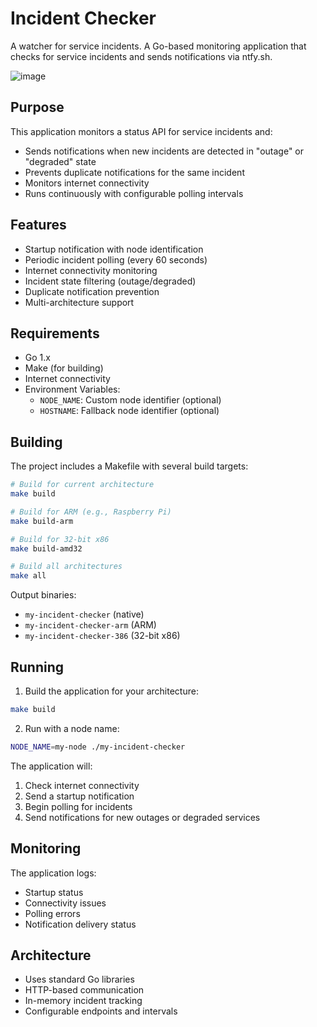# Incident Checker

A watcher for service incidents.
A Go-based monitoring application that checks for service incidents and sends notifications via ntfy.sh.

![image](image.png)

## Purpose

This application monitors a status API for service incidents and:
- Sends notifications when new incidents are detected in "outage" or "degraded" state
- Prevents duplicate notifications for the same incident
- Monitors internet connectivity
- Runs continuously with configurable polling intervals

## Features

- Startup notification with node identification
- Periodic incident polling (every 60 seconds)
- Internet connectivity monitoring
- Incident state filtering (outage/degraded)
- Duplicate notification prevention
- Multi-architecture support

## Requirements

- Go 1.x
- Make (for building)
- Internet connectivity
- Environment Variables:
  - `NODE_NAME`: Custom node identifier (optional)
  - `HOSTNAME`: Fallback node identifier (optional)

## Building

The project includes a Makefile with several build targets:

```bash
# Build for current architecture
make build

# Build for ARM (e.g., Raspberry Pi)
make build-arm

# Build for 32-bit x86
make build-amd32

# Build all architectures
make all
```

Output binaries:
- `my-incident-checker` (native)
- `my-incident-checker-arm` (ARM)
- `my-incident-checker-386` (32-bit x86)

## Running

1. Build the application for your architecture:
```bash
make build
```

2. Run with a node name:
```bash
NODE_NAME=my-node ./my-incident-checker
```

The application will:
1. Check internet connectivity
2. Send a startup notification
3. Begin polling for incidents
4. Send notifications for new outages or degraded services

## Monitoring

The application logs:
- Startup status
- Connectivity issues
- Polling errors
- Notification delivery status

## Architecture

- Uses standard Go libraries
- HTTP-based communication
- In-memory incident tracking
- Configurable endpoints and intervals